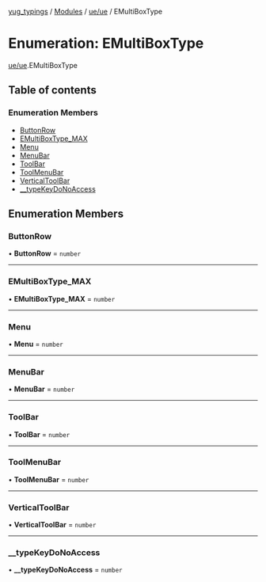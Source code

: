 [yug_typings](../README.md) / [Modules](../modules.md) / [ue/ue](../modules/ue_ue.md) / EMultiBoxType

# Enumeration: EMultiBoxType

[ue/ue](../modules/ue_ue.md).EMultiBoxType

## Table of contents

### Enumeration Members

- [ButtonRow](ue_ue.EMultiBoxType.md#buttonrow)
- [EMultiBoxType\_MAX](ue_ue.EMultiBoxType.md#emultiboxtype_max)
- [Menu](ue_ue.EMultiBoxType.md#menu)
- [MenuBar](ue_ue.EMultiBoxType.md#menubar)
- [ToolBar](ue_ue.EMultiBoxType.md#toolbar)
- [ToolMenuBar](ue_ue.EMultiBoxType.md#toolmenubar)
- [VerticalToolBar](ue_ue.EMultiBoxType.md#verticaltoolbar)
- [\_\_typeKeyDoNoAccess](ue_ue.EMultiBoxType.md#__typekeydonoaccess)

## Enumeration Members

### ButtonRow

• **ButtonRow** = `number`

___

### EMultiBoxType\_MAX

• **EMultiBoxType\_MAX** = `number`

___

### Menu

• **Menu** = `number`

___

### MenuBar

• **MenuBar** = `number`

___

### ToolBar

• **ToolBar** = `number`

___

### ToolMenuBar

• **ToolMenuBar** = `number`

___

### VerticalToolBar

• **VerticalToolBar** = `number`

___

### \_\_typeKeyDoNoAccess

• **\_\_typeKeyDoNoAccess** = `number`
